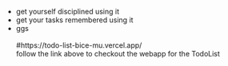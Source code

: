 <ul>
    <li> get yourself disciplined using it </li>
    <li> get your tasks remembered using it </li>
    <li> ggs </li> <br/>
    #https://todo-list-bice-mu.vercel.app/ <br/>
    follow the link above to checkout the webapp for the TodoList    
    
</ul>
